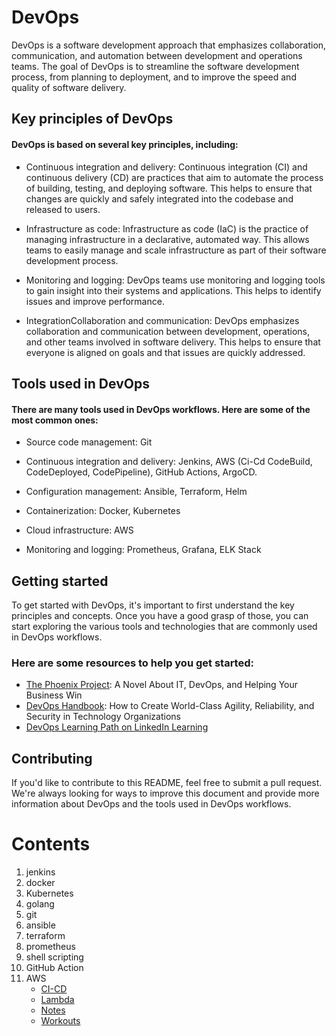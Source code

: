 


# <h1 aligh=center> DevOps </h1>

DevOps is a software development approach that emphasizes collaboration, communication, and automation between development and operations teams. The goal of DevOps is to streamline the software development process, from planning to deployment, and to improve the speed and quality of software delivery.

## Key principles of DevOps

#### DevOps is based on several key principles, including:

- Continuous integration and delivery: Continuous integration (CI) and continuous delivery (CD) are practices that aim to automate the process of building, testing, and deploying software. This helps to ensure that changes are quickly and safely integrated into the codebase and released to users.

- Infrastructure as code: Infrastructure as code (IaC) is the practice of managing infrastructure in a declarative, automated way. This allows teams to easily manage and scale infrastructure as part of their software development process.
- Monitoring and logging: DevOps teams use monitoring and logging tools to gain insight into their systems and applications. This helps to identify issues and improve performance.
- IntegrationCollaboration and communication: DevOps emphasizes collaboration and communication between development, operations, and other teams involved in software delivery. This helps to ensure that everyone is aligned on goals and that issues are quickly addressed.

## Tools used in DevOps

#### There are many tools used in DevOps workflows. Here are some of the most common ones:

- Source code management: Git

- Continuous integration and delivery: Jenkins,  AWS (Ci-Cd CodeBuild, CodeDeployed, CodePipeline), GitHub Actions, ArgoCD.

- Configuration management: Ansible, Terraform, Helm

- Containerization: Docker, Kubernetes

- Cloud infrastructure: AWS

- Monitoring and logging: Prometheus, Grafana, ELK Stack

## Getting started

To get started with DevOps, it's important to first understand the key principles and concepts. Once you have a good grasp of those, you can start exploring the various tools and technologies that are commonly used in DevOps workflows.

### Here are some resources to help you get started:

- [The Phoenix Project](https://www.amazon.com/Phoenix-Project-DevOps-Helping-Business/dp/0988262592): A Novel About IT, DevOps, and Helping Your Business Win
- [DevOps Handbook](https://www.amazon.com/DevOps-Handbook-World-Class-Reliability-Organizations/dp/1942788002): How to Create World-Class Agility, Reliability, and Security in Technology Organizations
- [DevOps Learning Path on LinkedIn Learning](https://www.linkedin.com/learning/paths/become-a-devops-engineer)

## Contributing

If you'd like to contribute to this README, feel free to submit a pull request. We're always looking for ways to improve this document and provide more information about DevOps and the tools used in DevOps workflows.





















# Contents 
1. jenkins
1. docker
1. Kubernetes
1. golang
1. git
1. ansible
1. terraform 
1. prometheus 
1. shell scripting
1. GitHub Action
1. AWS 
    - [CI-CD](https://github.com/AmalAsokakumar/dev-ops/tree/main/AWS/CICD)
    - [Lambda](https://github.com/AmalAsokakumar/dev-ops/tree/main/AWS/Lambda)
    - [Notes](https://github.com/AmalAsokakumar/dev-ops/tree/main/AWS/notes)
    - [Workouts](https://github.com/AmalAsokakumar/dev-ops/tree/main/AWS/workout/Code%20and%20Files)
